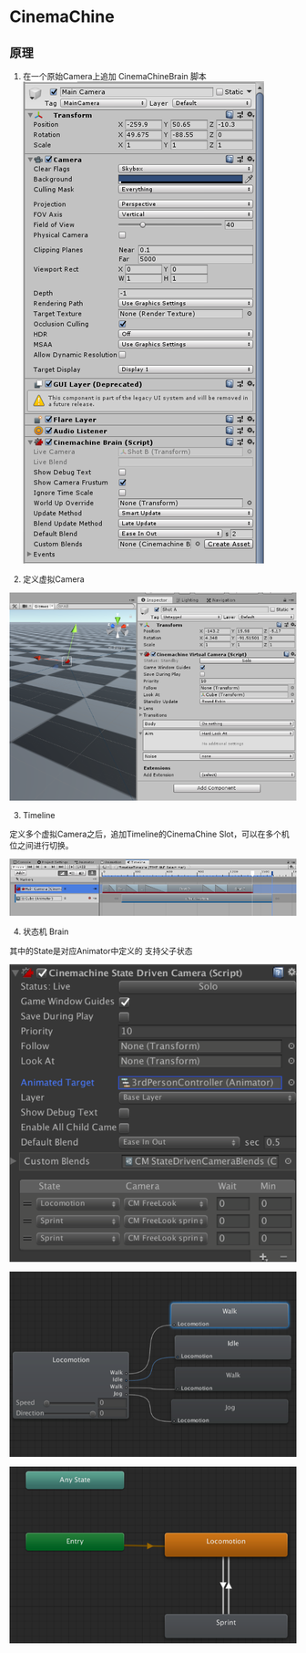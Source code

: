 # CinemaChine

## 原理

1. 在一个原始Camera上追加 CinemaChineBrain 脚本
![](./Docs/img/CameraChine_2020-04-08-22-24-26.png)



2. 定义虚拟Camera

![](./Docs/img/CameraChine_2020-04-08-22-26-13.png)


3. Timeline

定义多个虚拟Camera之后，追加Timeline的CinemaChine Slot，可以在多个机位之间进行切换。

![](./Docs/img/CameraChine_2020-04-08-22-27-14.png)



4. 状态机 Brain

其中的State是对应Animator中定义的
支持父子状态

![](./Docs/img/CameraChine_2020-04-08-22-42-31.png)

![](./Docs/img/CameraChine_2020-04-08-22-42-41.png)


![](./Docs/img/CameraChine_2020-04-08-22-42-51.png)